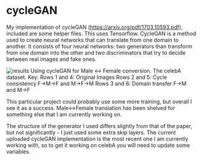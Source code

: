 # cycleGAN
My implementation of cycleGAN (https://arxiv.org/pdf/1703.10593.pdf), included are some helper files. This uses Tensorflow.
CycleGAN is a method used to create neural networks that can translate from one domain to another. It consists of four neural networks: two generators than transform from one domain into the other and two discriminators that try to decide between real images and fake ones.


![results](https://user-images.githubusercontent.com/26369491/52381706-c47f0900-2a2f-11e9-897b-d4ac9b355aeb.png)
Using cycleGAN for Male <-> Female conversion.
The celebA dataset.
Key:
Rows 1 and 4: Original Images
Rows 2 and 5: Cycle consistency F->M->F and M->F->M
Rows 3 and 6: Domain transfer F->M and M->F

This particular project could probably use some more training, but overall I see it as a success. Male<->Female translation has been shelved for something else that I am currently working on.

The structure of the generator I used differs slightly from that of the paper, but not significantly - I just used some extra skip layers. The current uploaded cycleGAN implementation is the most recent one I am currently working with, so to get it working on celebA you will need to update some variables.

